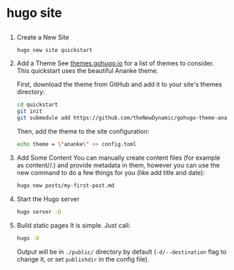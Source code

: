# hugo site

## 
1. Create a New Site
    ```sh
    hugo new site quickstart
    ```
2. Add a Theme
    See [themes.gohugo.io](https://themes.gohugo.io/) for a list of themes to consider. This quickstart uses the beautiful Ananke theme.

    First, download the theme from GitHub and add it to your site's themes directory:
    ```sh
    cd quickstart
    git init
    git submodule add https://github.com/theNewDynamic/gohugo-theme-ananke.git themes/ananke
    ```
    Then, add the theme to the site configuration:
    ```sh
    echo theme = \"ananke\" >> config.toml
    ```
3. Add Some Content
    You can manually create content files (for example as content/<CATEGORY>/<FILE>.<FORMAT>) and provide metadata in them, however you can use the new command to do a few things for you (like add title and date):
    ```sh
    hugo new posts/my-first-post.md
    ```
4. Start the Hugo server
    ```sh
    hugo server -D
    ```
5. Build static pages
    It is simple. Just call:
    ```sh
    hugo -D
    ```
    Output will be in `./public/` directory by default (`-d/--destination` flag to change it, or set `publishdir` in the config file).
